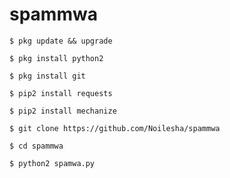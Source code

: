 # spammwa 
  
    $ pkg update && upgrade

    $ pkg install python2

    $ pkg install git

    $ pip2 install requests

    $ pip2 install mechanize

    $ git clone https://github.com/Noilesha/spammwa

    $ cd spammwa
 
    $ python2 spamwa.py
